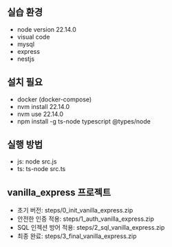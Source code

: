 ## 실습 환경
- node version 22.14.0
- visual code
- mysql
- express
- nestjs

## 설치 필요
- docker (docker-compose)
- nvm install 22.14.0
- nvm use 22.14.0
- npm install -g ts-node typescript @types/node

## 실행 방법
 - js: node src.js
 - ts: ts-node src.ts

## vanilla_express 프로젝트
 - 초기 버전: steps/0_init_vanilla_express.zip
 - 안전한 인증 적용: steps/1_auth_vanilla_express.zip
 - SQL 인젝션 방어 적용: steps/2_sql_vanilla_express.zip
 - 최종 완료: steps/3_final_vanilla_express.zip